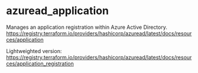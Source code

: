 # azuread_application

Manages an application registration within Azure Active Directory.
https://registry.terraform.io/providers/hashicorp/azuread/latest/docs/resources/application

Lightweighted version:
https://registry.terraform.io/providers/hashicorp/azuread/latest/docs/resources/application_registration
